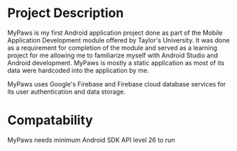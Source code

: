 # Project Description

MyPaws is my first Android application project done as part of the Mobile Application Development module offered by Taylor's University. It was done as a requirement for completion of the module and served as a learning project for me allowing me to familiarize myself with Android Studio and Android development. 
MyPaws is mostly a static application as most of its data were hardcoded into the application by me.

MyPaws uses Google's Firebase and Firebase cloud database services for its user authentication and data storage.

# Compatability

MyPaws needs minimum Android SDK API level 26 to run


